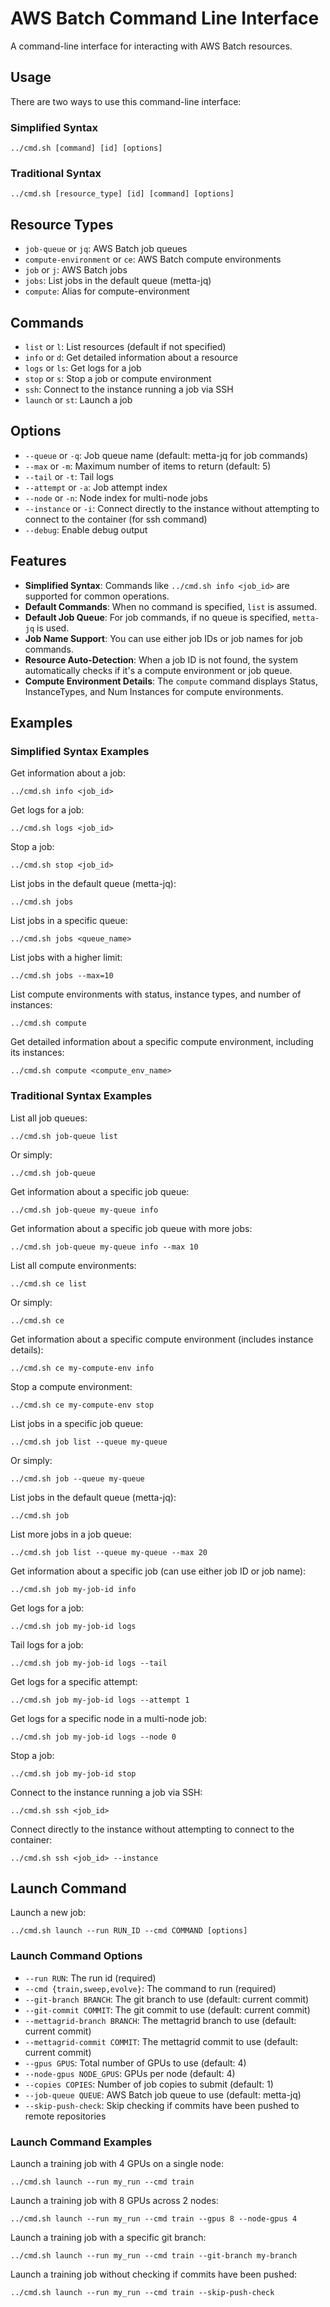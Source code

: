# AWS Batch Command Line Interface

A command-line interface for interacting with AWS Batch resources.

## Usage

There are two ways to use this command-line interface:

### Simplified Syntax
```
../cmd.sh [command] [id] [options]
```

### Traditional Syntax
```
../cmd.sh [resource_type] [id] [command] [options]
```

## Resource Types

- `job-queue` or `jq`: AWS Batch job queues
- `compute-environment` or `ce`: AWS Batch compute environments
- `job` or `j`: AWS Batch jobs
- `jobs`: List jobs in the default queue (metta-jq)
- `compute`: Alias for compute-environment

## Commands

- `list` or `l`: List resources (default if not specified)
- `info` or `d`: Get detailed information about a resource
- `logs` or `ls`: Get logs for a job
- `stop` or `s`: Stop a job or compute environment
- `ssh`: Connect to the instance running a job via SSH
- `launch` or `st`: Launch a job

## Options

- `--queue` or `-q`: Job queue name (default: metta-jq for job commands)
- `--max` or `-m`: Maximum number of items to return (default: 5)
- `--tail` or `-t`: Tail logs
- `--attempt` or `-a`: Job attempt index
- `--node` or `-n`: Node index for multi-node jobs
- `--instance` or `-i`: Connect directly to the instance without attempting to connect to the container (for ssh command)
- `--debug`: Enable debug output

## Features

- **Simplified Syntax**: Commands like `../cmd.sh info <job_id>` are supported for common operations.
- **Default Commands**: When no command is specified, `list` is assumed.
- **Default Job Queue**: For job commands, if no queue is specified, `metta-jq` is used.
- **Job Name Support**: You can use either job IDs or job names for job commands.
- **Resource Auto-Detection**: When a job ID is not found, the system automatically checks if it's a compute environment or job queue.
- **Compute Environment Details**: The `compute` command displays Status, InstanceTypes, and Num Instances for compute environments.

## Examples

### Simplified Syntax Examples

Get information about a job:
```
../cmd.sh info <job_id>
```

Get logs for a job:
```
../cmd.sh logs <job_id>
```

Stop a job:
```
../cmd.sh stop <job_id>
```

List jobs in the default queue (metta-jq):
```
../cmd.sh jobs
```

List jobs in a specific queue:
```
../cmd.sh jobs <queue_name>
```

List jobs with a higher limit:
```
../cmd.sh jobs --max=10
```

List compute environments with status, instance types, and number of instances:
```
../cmd.sh compute
```

Get detailed information about a specific compute environment, including its instances:
```
../cmd.sh compute <compute_env_name>
```

### Traditional Syntax Examples

List all job queues:
```
../cmd.sh job-queue list
```

Or simply:
```
../cmd.sh job-queue
```

Get information about a specific job queue:
```
../cmd.sh job-queue my-queue info
```

Get information about a specific job queue with more jobs:
```
../cmd.sh job-queue my-queue info --max 10
```

List all compute environments:
```
../cmd.sh ce list
```

Or simply:
```
../cmd.sh ce
```

Get information about a specific compute environment (includes instance details):
```
../cmd.sh ce my-compute-env info
```

Stop a compute environment:
```
../cmd.sh ce my-compute-env stop
```

List jobs in a specific job queue:
```
../cmd.sh job list --queue my-queue
```

Or simply:
```
../cmd.sh job --queue my-queue
```

List jobs in the default queue (metta-jq):
```
../cmd.sh job
```

List more jobs in a job queue:
```
../cmd.sh job list --queue my-queue --max 20
```

Get information about a specific job (can use either job ID or job name):
```
../cmd.sh job my-job-id info
```

Get logs for a job:
```
../cmd.sh job my-job-id logs
```

Tail logs for a job:
```
../cmd.sh job my-job-id logs --tail
```

Get logs for a specific attempt:
```
../cmd.sh job my-job-id logs --attempt 1
```

Get logs for a specific node in a multi-node job:
```
../cmd.sh job my-job-id logs --node 0
```

Stop a job:
```
../cmd.sh job my-job-id stop
```

Connect to the instance running a job via SSH:
```
../cmd.sh ssh <job_id>
```

Connect directly to the instance without attempting to connect to the container:
```
../cmd.sh ssh <job_id> --instance
```

## Launch Command

Launch a new job:
```
../cmd.sh launch --run RUN_ID --cmd COMMAND [options]
```

### Launch Command Options

- `--run RUN`: The run id (required)
- `--cmd {train,sweep,evolve}`: The command to run (required)
- `--git-branch BRANCH`: The git branch to use (default: current commit)
- `--git-commit COMMIT`: The git commit to use (default: current commit)
- `--mettagrid-branch BRANCH`: The mettagrid branch to use (default: current commit)
- `--mettagrid-commit COMMIT`: The mettagrid commit to use (default: current commit)
- `--gpus GPUS`: Total number of GPUs to use (default: 4)
- `--node-gpus NODE_GPUS`: GPUs per node (default: 4)
- `--copies COPIES`: Number of job copies to submit (default: 1)
- `--job-queue QUEUE`: AWS Batch job queue to use (default: metta-jq)
- `--skip-push-check`: Skip checking if commits have been pushed to remote repositories

### Launch Command Examples

Launch a training job with 4 GPUs on a single node:
```
../cmd.sh launch --run my_run --cmd train
```

Launch a training job with 8 GPUs across 2 nodes:
```
../cmd.sh launch --run my_run --cmd train --gpus 8 --node-gpus 4
```

Launch a training job with a specific git branch:
```
../cmd.sh launch --run my_run --cmd train --git-branch my-branch
```

Launch a training job without checking if commits have been pushed:
```
../cmd.sh launch --run my_run --cmd train --skip-push-check
```


